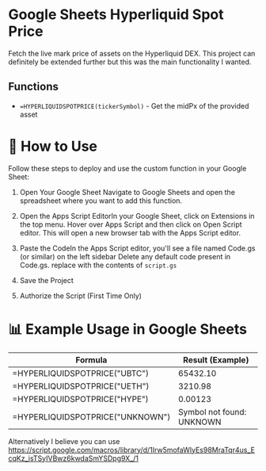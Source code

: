 # Google Sheets Hyperliquid Spot Price

Fetch the live mark price of assets on the Hyperliquid DEX. This project can definitely be extended further but this was the main functionality I wanted.

## Functions
- `=HYPERLIQUIDSPOTPRICE(tickerSymbol)` - Get the midPx of the provided asset

  
# 🚀 How to Use
Follow these steps to deploy and use the custom function in your Google Sheet:

1. Open Your Google Sheet
   Navigate to Google Sheets and open the spreadsheet where you want to add this function.
2. Open the Apps Script EditorIn your Google Sheet, click on Extensions in the top menu.
   Hover over Apps Script and then click on Open Script editor. This will open a new browser tab with the Apps Script editor.
3. Paste the CodeIn the Apps Script editor, you'll see a file named Code.gs (or similar) on the left sidebar
   Delete any default code present in Code.gs.
   replace with the contents of `script.gs`
 
4. Save the Project
5. Authorize the Script (First Time Only)
  
# 📊 Example Usage in Google Sheets

| Formula | Result (Example) |
|---------|----------------|
| =HYPERLIQUIDSPOTPRICE("UBTC") | 65432.10 |
| =HYPERLIQUIDSPOTPRICE("UETH") | 3210.98 |
| =HYPERLIQUIDSPOTPRICE("HYPE") | 0.00123 |
| =HYPERLIQUIDSPOTPRICE("UNKNOWN") | Symbol not found: UNKNOWN |

 
 
 Alternatively I believe you can use https://script.google.com/macros/library/d/1Irw5mofaWlyEs98MraTqr4us_EcqKz_isTSyIVBwz6kwdaSmYSDpg9X_/1